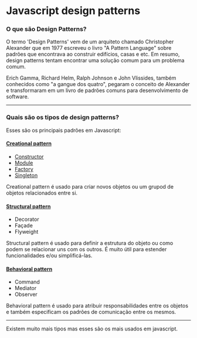 # Javascript design patterns

### O que são Design Patterns?

O termo 'Design Patterns' vem de um arquiteto chamado Christopher Alexander que em 1977 escreveu o livro "A Pattern Language" sobre padrões que encontrava ao construir edifícios, casas e etc. Em resumo, design patterns tentam encontrar uma solução comum para um problema comum.

Erich Gamma, Richard Helm, Ralph Johnson e John Vlissides, também conhecidos como "a gangue dos quatro", pegaram o conceito de Alexander e transformaram em um livro de padrões comuns para desenvolvimento de software.

---

### Quais são os tipos de design patterns?

Esses são os principais padrões em Javascript:


#### [Creational pattern](./1.Creational-design-patterns)
- [Constructor](./1.Creational-design-patterns/Constructor-pattern/)
- [Module](./1.Creational-design-patterns/Module-pattern/)
- [Factory](./1.Creational-design-patterns/Factory-pattern/)
- [Singleton](./1.Creational-design-patterns/Singleton-pattern/)

Creational pattern é usado para criar novos objetos ou um grupod de objetos relacionados entre si.

#### [Structural pattern](./2.Structural-design-patterns)
- Decorator
- Façade
- Flyweight

Structural pattern é usado para definir a estrutura do objeto ou como podem se relacionar uns com os outros. É muito útil para estender funcionalidades e/ou simplificá-las.

#### [Behavioral pattern](./3.Behavioral-design-patterns)
- Command
- Mediator
- Observer

Behavioral pattern é usado para atribuir responsabilidades entre os objetos e também especificam os padrões de comunicação entre os mesmos.

---

Existem muito mais tipos mas esses são os mais usados em javascript.

